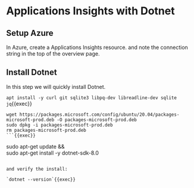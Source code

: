 
# Applications Insights with Dotnet

## Setup Azure



In Azure, create a Applications Insights resource. and note the connection string in the top of the overview page.


## Install Dotnet

In this step we will quickly install Dotnet.

`apt install -y curl git sqlite3 libpq-dev libreadline-dev sqlite jq`{{exec}}

```
wget https://packages.microsoft.com/config/ubuntu/20.04/packages-microsoft-prod.deb -O packages-microsoft-prod.deb
sudo dpkg -i packages-microsoft-prod.deb
rm packages-microsoft-prod.deb
```{{exec}}

```
sudo apt-get update && \
  sudo apt-get install -y dotnet-sdk-8.0
```{{exec}}

and verify the install:

`dotnet --version`{{exec}}
